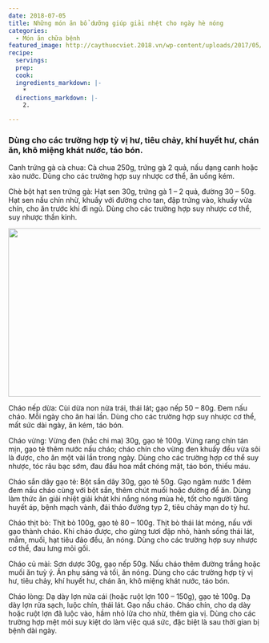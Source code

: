 ```yaml
---
date: 2018-07-05
title: Những món ăn bổ dưỡng giúp giải nhệt cho ngày hè nóng
categories:
  - Món ăn chữa bệnh
featured_image: http://caythuocviet.2018.vn/wp-content/uploads/2017/05/che_sn_day_bch_qu_2.jpg
recipe:
  servings:  
  prep:  
  cook:  
  ingredients_markdown: |-
    * 
  directions_markdown: |-
    2. 

---
```

<h3>Dùng cho các trường hợp tỳ vị hư, tiêu chảy, khí huyết hư, chán ăn, khô miệng khát nước, táo bón.</h3>

Canh trứng gà cà chua: Cà chua 250g, trứng gà 2 quả, nấu dạng canh hoặc xào nước. Dùng cho các trường hợp suy nhược cơ thể, ăn uống kém.

Chè bột hạt sen trứng gà: Hạt sen 30g, trứng gà 1 – 2 quả, đường 30 – 50g. Hạt sen nấu chín nhừ, khuấy với đường cho tan, đập trứng vào, khuấy vừa chín, cho ăn trước khi đi ngủ. Dùng cho các trường hợp suy nhược cơ thể, suy nhược thần kinh.

 <div align="center"><img src="http://caythuocviet.2018.vn/wp-content/uploads/2017/05/che_sn_day_bch_qu_2.jpg" width="632px" height="336px"></div>

Cháo nếp dừa: Cùi dừa non nửa trái, thái lát; gạo nếp 50 – 80g. Đem nấu cháo. Mỗi ngày cho ăn hai lần. Dùng cho các trường hợp suy nhược cơ thể, mất sức dài ngày, ăn kém, táo bón.

Cháo vừng: Vừng đen (hắc chi ma) 30g, gạo tẻ 100g. Vừng rang chín tán mịn, gạo tẻ thêm nước nấu cháo; cháo chín cho vừng đen khuấy đều vừa sôi là được, cho ăn một vài lần trong ngày. Dùng cho các trường hợp cơ thể suy nhược, tóc râu bạc sớm, đau đầu hoa mắt chóng mặt, táo bón, thiếu máu.

Cháo sắn dây gạo tẻ: Bột sắn dây 30g, gạo tẻ 50g. Gạo ngâm nước 1 đêm đem nấu cháo cùng với bột sắn, thêm chút muối hoặc đường để ăn. Dùng làm thức ăn giải nhiệt giải khát khi nắng nóng mùa hè, tốt cho người tăng huyết áp, bệnh mạch vành, đái tháo đường typ 2, tiêu chảy mạn do tỳ hư.

Cháo thịt bò: Thịt bò 100g, gạo tẻ 80 – 100g. Thịt bò thái lát mỏng, nấu với gạo thành cháo. Khi cháo được, cho gừng tươi đập nhỏ, hành sống thái lát, mắm, muối, hạt tiêu đảo đều, ăn nóng. Dùng cho các trường hợp suy nhược cơ thể, đau lưng mỏi gối.

Cháo củ mài: Sơn dược 30g, gạo nếp 50g. Nấu cháo thêm đường trắng hoặc muối ăn tuỳ ý. Ăn phụ sáng và tối, ăn nóng. Dùng cho các trường hợp tỳ vị hư, tiêu chảy, khí huyết hư, chán ăn, khô miệng khát nước, táo bón.

Cháo lòng: Dạ dày lợn nửa cái (hoặc ruột lợn 100 – 150g), gạo tẻ 100g. Dạ dày lợn rửa sạch, luộc chín, thái lát. Gạo nấu cháo. Cháo chín, cho dạ dày hoặc ruột lợn đã luộc vào, hầm nhỏ lửa cho nhừ, thêm gia vị. Dùng cho các trường hợp mệt mỏi suy kiệt do làm việc quá sức, đặc biệt là sau thời gian bị bệnh dài ngày.
